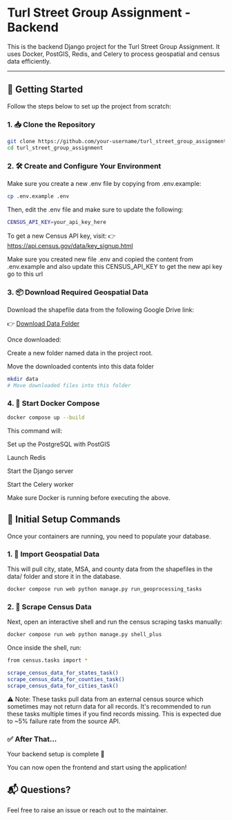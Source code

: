 # Turl Street Group Assignment - Backend

This is the backend Django project for the Turl Street Group Assignment. It uses Docker, PostGIS, Redis, and Celery to process geospatial and census data efficiently.

---

## 🚀 Getting Started

Follow the steps below to set up the project from scratch:

### 1. 📥 Clone the Repository

```bash
git clone https://github.com/your-username/turl_street_group_assignment.git
cd turl_street_group_assignment
```
### 2. 🛠️ Create and Configure Your Environment

Make sure you create a new .env file by copying from .env.example:

```bash
cp .env.example .env
```
Then, edit the .env file and make sure to update the following:
```bash
CENSUS_API_KEY=your_api_key_here
```
To get a new Census API key, visit:
👉 https://api.census.gov/data/key_signup.html

Make sure you created new file .env and copied the content from .env.example and also update this
CENSUS_API_KEY to get the new api key go to this url

### 3. 📦 Download Required Geospatial Data
Download the shapefile data from the following Google Drive link:

👉 [Download Data Folder](https://drive.google.com/drive/folders/14krFfDOzba53SzEgsCyXrSHO1PBlbVKW?usp=drive_link)

Once downloaded:

Create a new folder named data in the project root.

Move the downloaded contents into this data folder

```bash
mkdir data
# Move downloaded files into this folder
```

### 4. 🐳 Start Docker Compose
```bash
docker compose up --build
```
This command will:

Set up the PostgreSQL with PostGIS

Launch Redis

Start the Django server

Start the Celery worker

Make sure Docker is running before executing the above.

## 📌 Initial Setup Commands
Once your containers are running, you need to populate your database.

### 1. 🔄 Import Geospatial Data
This will pull city, state, MSA, and county data from the shapefiles in the data/ folder and store it in the database.
```bash
docker compose run web python manage.py run_geoprocessing_tasks
```

### 2. 🧠 Scrape Census Data
Next, open an interactive shell and run the census scraping tasks manually:
```bash
docker compose run web python manage.py shell_plus
```
Once inside the shell, run:
```bash
from census.tasks import *

scrape_census_data_for_states_task()
scrape_census_data_for_counties_task()
scrape_census_data_for_cities_task()
```

⚠️ Note: These tasks pull data from an external census source which sometimes may not return data for all records.
It's recommended to run these tasks multiple times if you find records missing. This is expected due to ~5% failure rate from the source API.

### ✅ After That...
Your backend setup is complete 🎉

You can now open the frontend and start using the application!

## 📬 Questions?
Feel free to raise an issue or reach out to the maintainer.

